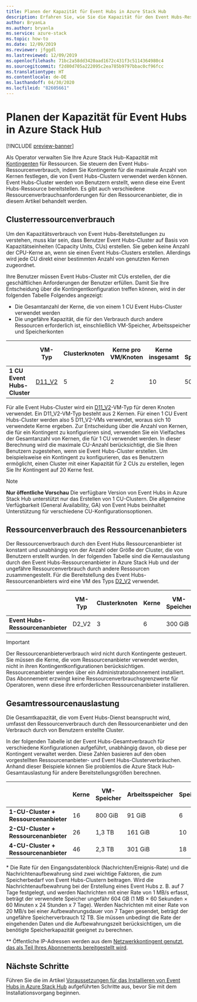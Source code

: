 ```yaml
---
title: Planen der Kapazität für Event Hubs in Azure Stack Hub
description: Erfahren Sie, wie Sie die Kapazität für den Event Hubs-Ressourcenanbieter in Azure Stack Hub planen.
author: BryanLa
ms.author: bryanla
ms.service: azure-stack
ms.topic: how-to
ms.date: 12/09/2019
ms.reviewer: jfggdl
ms.lastreviewed: 12/09/2019
ms.openlocfilehash: 71bc2a58dd3420aad1672c431f3c5114364980c4
ms.sourcegitcommit: f2d80d705a222095c2ea785b9797bbac0cf96fcc
ms.translationtype: HT
ms.contentlocale: de-DE
ms.lasthandoff: 04/30/2020
ms.locfileid: "82605661"
---
```

# <a name="how-to-do-capacity-planning-for-event-hubs-on-azure-stack-hub"></a>Planen der Kapazität für Event Hubs in Azure Stack Hub

[!INCLUDE [preview-banner](../includes/event-hubs-preview.md)]

Als Operator verwalten Sie Ihre Azure Stack Hub-Kapazität mit [Kontingenten](azure-stack-quota-types.md) für Ressourcen. Sie steuern den Event Hubs-Ressourcenverbrauch, indem Sie Kontingente für die maximale Anzahl von Kernen festlegen, die von Event Hubs-Clustern verwendet werden können. Event Hubs-Cluster werden von Benutzern erstellt, wenn diese eine Event Hubs-Ressource bereitstellen. Es gibt auch verschiedene Ressourcenverbrauchsanforderungen für den Ressourcenanbieter, die in diesem Artikel behandelt werden.

## <a name="cluster-resource-consumption"></a>Clusterressourcenverbrauch

Um den Kapazitätsverbrauch von Event Hubs-Bereitstellungen zu verstehen, muss klar sein, dass Benutzer Event Hubs-Cluster auf Basis von Kapazitätseinheiten (Capacity Units, CUs) erstellen. Sie geben keine Anzahl der CPU-Kerne an, wenn sie einen Event Hubs-Clusters erstellen. Allerdings wird jede CU direkt einer bestimmten Anzahl von genutzten Kernen zugeordnet. 

Ihre Benutzer müssen Event Hubs-Cluster mit CUs erstellen, der die geschäftlichen Anforderungen der Benutzer erfüllen. Damit Sie Ihre Entscheidung über die Kontingentkonfiguration treffen können, wird in der folgenden Tabelle Folgendes angezeigt:
- Die Gesamtanzahl der Kerne, die von einem 1 CU Event Hubs-Cluster verwendet werden
- Die ungefähre Kapazität, die für den Verbrauch durch andere Ressourcen erforderlich ist, einschließlich VM-Speicher, Arbeitsspeicher und Speicherkonten

| | VM-Typ | Clusterknoten | Kerne pro VM/Knoten | Kerne insgesamt | VM-Speicher | Arbeitsspeicher | Speicherkonten | Öffentliche IP-Adressen |
|-|---------|-------|-------------------|-------------|------------|--------|------------------|---|
| **1 CU Event Hubs-Cluster** | [D11_V2](../user/azure-stack-vm-sizes.md#mo-dv2) | 5 | 2 | 10 | 500 GiB | 70 GiB | 4 | 1 |

Für alle Event Hubs-Cluster wird ein [D11_V2](../user/azure-stack-vm-sizes.md#mo-dv2)-VM-Typ für deren Knoten verwendet. Ein D11_V2-VM-Typ besteht aus 2 Kernen. Für einen 1 CU Event Hubs-Cluster werden also 5 D11_V2-VMs verwendet, woraus sich 10 verwendete Kerne ergeben. Zur Entscheidung über die Anzahl von Kernen, die für ein Kontingent zu konfigurieren sind, verwenden Sie ein Vielfaches der Gesamtanzahl von Kernen, die für 1 CU verwendet werden. In dieser Berechnung wird die maximale CU-Anzahl berücksichtigt, die Sie Ihren Benutzern zugestehen, wenn sie Event Hubs-Cluster erstellen. Um beispielsweise ein Kontingent zu konfigurieren, das es Benutzern ermöglicht, einen Cluster mit einer Kapazität für 2 CUs zu erstellen, legen Sie Ihr Kontingent auf 20 Kerne fest.

> [!NOTE]
> **Nur öffentliche Vorschau** Die verfügbare Version von Event Hubs in Azure Stack Hub unterstützt nur das Erstellen von 1 CU-Clustern. Die allgemeine Verfügbarkeit (General Availability, GA) von Event Hubs beinhaltet Unterstützung für verschiedene CU-Konfigurationsoptionen.

## <a name="resource-provider-resource-consumption"></a>Ressourcenverbrauch des Ressourcenanbieters  

Der Ressourcenverbrauch durch den Event Hubs Ressourcenanbieter ist konstant und unabhängig von der Anzahl oder Größe der Cluster, die von Benutzern erstellt wurden. In der folgenden Tabelle sind die Kernauslastung durch den Event Hubs-Ressourcenanbieter in Azure Stack Hub und der ungefähre Ressourcenverbrauch durch andere Ressourcen zusammengestellt. Für die Bereitstellung des Event Hubs-Ressourcenanbieters wird eine VM des Typs [D2_V2](/azure-stack/user/azure-stack-vm-sizes#dv2-series) verwendet.

|                                  | VM-Typ | Clusterknoten | Kerne | VM-Speicher | Arbeitsspeicher | Speicherkonten | Öffentliche IP-Adressen |
|----------------------------------|---------|---------------|-------|------------|--------|------------------|------------|
| **Event Hubs-Ressourcenanbieter** | D2_V2   | 3     | 6     | 300 GiB | 21 GiB | 2 | 1 |

> [!IMPORTANT]
> Der Ressourcenanbieterverbrauch wird nicht durch Kontingente gesteuert. Sie müssen die Kerne, die vom Ressourcenanbieter verwendet werden, nicht in ihren Kontingentkonfigurationen berücksichtigen. Ressourcenanbieter werden über ein Administratorabonnement installiert. Das Abonnement erzwingt keine Ressourcenverbrauchsgrenzwerte für Operatoren, wenn diese ihre erforderlichen Ressourcenanbieter installieren.

## <a name="total-resource-consumption"></a>Gesamtressourcenauslastung

Die Gesamtkapazität, die vom Event Hubs-Dienst beansprucht wird, umfasst den Ressourcenverbrauch durch den Ressourcenanbieter und den Verbrauch durch von Benutzern erstellte Cluster.

In der folgenden Tabelle ist der Event Hubs-Gesamtverbrauch für verschiedene Konfigurationen aufgeführt, unabhängig davon, ob diese per Kontingent verwaltet werden. Diese Zahlen basieren auf den oben vorgestellten Ressourcenanbieter- und Event Hubs-Clusterverbräuchen. Anhand dieser Beispiele können Sie problemlos die Azure Stack Hub-Gesamtauslastung für andere Bereitstellungsgrößen berechnen.

|                                      | Kerne | VM-Speicher | Arbeitsspeicher  | Speicherkonten | Gesamtspeicher\* | Öffentliche IP-Adressen\*\* |
|--------------------------------------|-------|------------|---------|------------------|---------------|------------|
| **1-CU-Cluster + Ressourcenanbieter** | 16    | 800 GiB    | 91 GiB  | 6                | Variable    | 2 |
| **2-CU-Cluster + Ressourcenanbieter** | 26    | 1,3 TB     | 161 GiB | 10               | Variable    | 2 |
| **4-CU-Cluster + Ressourcenanbieter** | 46    | 2,3 TB     | 301 GiB | 18               | Variable    | 2 |

\* Die Rate für den Eingangsdatenblock (Nachrichten/Ereignis-Rate) und die Nachrichtenaufbewahrung sind zwei wichtige Faktoren, die zum Speicherbedarf von Event Hubs-Clustern beitragen. Wird die Nachrichtenaufbewahrung bei der Erstellung eines Event Hubs z. B. auf 7 Tage festgelegt, und werden Nachrichten mit einer Rate von 1 MB/s erfasst, beträgt der verwendete Speicher ungefähr 604 GB (1 MB × 60 Sekunden × 60 Minuten x 24 Stunden x 7 Tage). Werden Nachrichten mit einer Rate von 20 MB/s bei einer Aufbewahrungsdauer von 7 Tagen gesendet, beträgt der ungefähre Speicherverbrauch 12 TB. Sie müssen unbedingt die Rate der eingehenden Daten und die Aufbewahrungszeit berücksichtigen, um die benötigte Speicherkapazität geeignet zu berechnen.

\*\* Öffentliche IP-Adressen werden aus dem [Netzwerkkontingent genutzt, das als Teil Ihres Abonnements bereitgestellt wird](azure-stack-quota-types.md#network-quota-types).

## <a name="next-steps"></a>Nächste Schritte

Führen Sie die im Artikel [Voraussetzungen für das Installieren von Event Hubs in Azure Stack Hub](event-hubs-rp-prerequisites.md) aufgeführten Schritte aus, bevor Sie mit dem Installationsvorgang beginnen.





